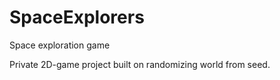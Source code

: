 # SpaceExplorers
Space exploration game

Private 2D-game project built on randomizing world from seed.
